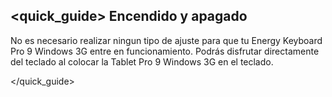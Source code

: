 ## <quick_guide> Encendido y apagado

No es necesario realizar ningun tipo de ajuste para que tu Energy Keyboard Pro 9 Windows 3G entre en funcionamiento. Podrás disfrutar directamente del teclado al colocar la Tablet Pro 9 Windows 3G en el teclado.

</quick_guide>
